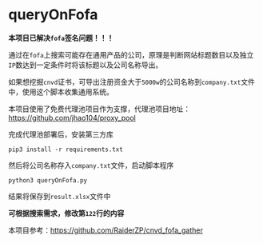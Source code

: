 # queryOnFofa
**本项目已解决`fofa`签名问题！！！**

通过在`fofa`上搜索可能存在通用产品的公司，原理是判断网站标题数目以及独立`IP`数达到一定条件时将该标题以及公司名称导出。

如果想挖掘`cnvd`证书，可导出注册资金大于`5000w`的公司名称到`company.txt`文件中，使用这个脚本收集通用系统。

本项目使用了免费代理池项目作为支撑，代理池项目地址：https://github.com/jhao104/proxy_pool

完成代理池部署后，安装第三方库

`pip3 install -r requirements.txt`

然后将公司名称存入`company.txt`文件，启动脚本程序

`python3 queryOnFofa.py`

结果将保存到`result.xlsx`文件中

**可根据搜索需求，修改第`122`行的内容**


本项目参考：https://github.com/RaiderZP/cnvd_fofa_gather
